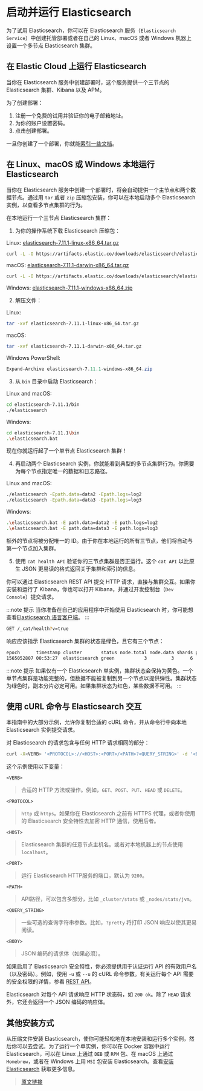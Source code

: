 # 启动并运行 Elasticsearch

为了试用 Elasticsearch，你可以在 Elasticsearch 服务（`Elasticsearch Service`）中创建托管部署或者在自己的 Linux、macOS 或者 Windows 机器上设置一个多节点 Elasticsearch 集群。

## 在 Elastic Cloud 上运行 Elasticsearch

当你在 Elasticsearch 服务中创建部署时，这个服务提供一个三节点的 Elasticsearch 集群、Kibana 以及 APM。

为了创建部署：

1. 注册一个免费的试用并验证你的电子邮箱地址。
2. 为你的账户设置密码。
3. 点击创建部署。

一旦你创建了一个部署，你就能[索引一些文档](/getting_started/index)。

## 在 Linux、macOS 或 Windows 本地运行 Elasticsearch

当你在 Elasticsearch 服务中创建一个部署时，将会自动提供一个主节点和两个数据节点。通过用 `tar` 或者 `zip` 压缩包安装，你可以在本地启动多个 Elasticsearch 实例，以查看多节点集群的行为。

在本地运行一个三节点 Elasticsearch 集群：

1. 为你的操作系统下载 Elasticsearch 压缩包：

Linux: [elasticsearch-7.11.1-linux-x86_64.tar.gz](https://artifacts.elastic.co/downloads/elasticsearch/elasticsearch-7.11.1-linux-x86_64.tar.gz)

```bash
curl -L -O https://artifacts.elastic.co/downloads/elasticsearch/elasticsearch-7.11.1-linux-x86_64.tar.gz
```

macOS: [elasticsearch-7.11.1-darwin-x86_64.tar.gz](https://artifacts.elastic.co/downloads/elasticsearch/elasticsearch-7.11.1-darwin-x86_64.tar.gz)

```bash
curl -L -O https://artifacts.elastic.co/downloads/elasticsearch/elasticsearch-7.11.1-darwin-x86_64.tar.gz
```

Windows: [elasticsearch-7.11.1-windows-x86_64.zip](https://artifacts.elastic.co/downloads/elasticsearch/elasticsearch-7.11.1-windows-x86_64.zip)

2. 解压文件：

Linux:

```bash
tar -xvf elasticsearch-7.11.1-linux-x86_64.tar.gz
```

macOS:

```bash
tar -xvf elasticsearch-7.11.1-darwin-x86_64.tar.gz
```

Windows PowerShell:

```powershell
Expand-Archive elasticsearch-7.11.1-windows-x86_64.zip
```

3. 从 `bin` 目录中启动 Elasticsearch：

Linux and macOS:

```bash
cd elasticsearch-7.11.1/bin
./elasticsearch
```

Windows:

```bash
cd elasticsearch-7.11.1\bin
.\elasticsearch.bat
```

现在你就运行起了一个单节点 Elasticsearch 集群！

4. 再启动两个 Elasticsearch 实例，你就能看到典型的多节点集群行为。你需要为每个节点指定唯一的数据和日志路径。

Linux and macOS:

```bash
./elasticsearch -Epath.data=data2 -Epath.logs=log2
./elasticsearch -Epath.data=data3 -Epath.logs=log3
```

Windows:

```bash
.\elasticsearch.bat -E path.data=data2 -E path.logs=log2
.\elasticsearch.bat -E path.data=data3 -E path.logs=log3
```

额外的节点将被分配唯一的 ID。由于你在本地运行的所有三节点，他们将自动与第一个节点加入集群。

5. 使用 `cat health API` 验证你的三节点集群是否正运行。这个 `cat API` 以比原生 JSON 更易读的格式返回关于集群和索引的信息。

你可以通过 Elasticsearch REST API 提交 HTTP 请求，直接与集群交互。如果你安装和运行了 Kibana，你也可以打开 Kibana，并通过开发控制台（`Dev Console`）提交请求。

:::note 提示
当你准备在自己的应用程序中开始使用 Elasticsearch 时，你可能想查看[Elasticsearch 语言客户端](https://www.elastic.co/guide/en/elasticsearch/client/index.html)。
:::

```bash
GET /_cat/health?v=true
```

响应应该指示 Elasticsearch 集群的状态是绿色，且它有三个节点：

```bash
epoch      timestamp cluster       status node.total node.data shards pri relo init unassign pending_tasks max_task_wait_time active_shards_percent
1565052807 00:53:27  elasticsearch green           3         3      6   3    0    0        0             0                  -                100.0%
```

:::note 提示
如果仅有一个 Elasticsearch 单实例，集群状态会保持为黄色。一个单节点集群是功能完整的，但数据不能被复制到另一个节点以提供弹性。集群状态为绿色时，副本分片必定可用。如果集群状态为红色，某些数据不可用。
:::

## 使用 cURL 命令与 Elasticsearch 交互

本指南中的大部分示例，允许你复制合适的 cURL 命令，并从命令行中向本地 Elasticsearch 实例提交请求。

对 Elasticsearch 的请求包含与任何 HTTP 请求相同的部分：

```bash
curl -X<VERB> '<PROTOCOL>://<HOST>:<PORT>/<PATH>?<QUERY_STRING>' -d '<BODY>'
```

这个示例使用以下变量：

`<VERB>`

> 合适的 HTTP 方法或操作。例如，`GET`、`POST`、`PUT`、`HEAD` 或 `DELETE`。

`<PROTOCOL>`

> `http` 或 `https`。如果你在 Elasticsearch 之前有 HTTPS 代理，或者你使用的 Elasticsearch 安全特性去加密 HTTP 通信，使用后者。

`<HOST>`

> Elasticsearch 集群的任意节点主机名。或者对本地机器上的节点使用 `localhost`。

`<PORT>`

> 运行 Elasticsearch HTTP服务的端口，默认为 `9200`。

`<PATH>`

> API路径，可以包含多部分，比如 `_cluster/stats` 或 `_nodes/stats/jvm`。

`<QUERY_STRING>`

> 一些可选的查询字符串参数。比如，`?pretty` 将打印 JSON 响应以使其更易阅读。

`<BODY>`

> JSON 编码的请求体（如果必须）。

如果启用了 Elasticsearch 安全特性，你必须提供用于认证运行 API 的有效用户名（以及密码）。例如，使用 `-u` 或 `--u` 的 cURL 命令参数。有关运行每个 API 需要的安全权限的详情，参看 [REST API](https://www.elastic.co/guide/en/elasticsearch/reference/current/rest-apis.html)。

Elasticsearch 对每个 API 请求响应 HTTP 状态码，如 `200 ok`。除了 `HEAD` 请求外，它还会返回一个 JSON 编码的响应体。

## 其他安装方式

从压缩文件安装 Elasticsearch，使你可能轻松地在本地安装和运行多个实例，然后你可以去尝试。为了运行一个单实例，你可以在 Docker 容器中运行 Elasticsearch，可以在 Linux 上通过 `DEB` 或 `RPM` 包、在 macOS 上通过 `Homebrew`，或者在 Windows 上用 `MSI` 包安装 Elasticsearch。查看[安装 Elasticsearch](https://www.elastic.co/guide/en/elasticsearch/reference/current/install-elasticsearch.html) 获取更多信息。

> [原文链接](https://www.elastic.co/guide/en/elasticsearch/reference/current/getting-started-install.html)